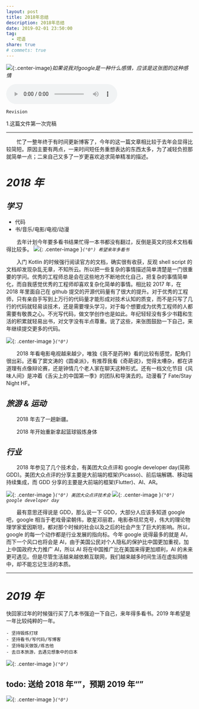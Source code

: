 ```yaml
---
layout: post
title: 2018年总结
description: 2018年总结
date: 2019-02-01 23:50:00
tag:
  - 呓语
share: true
# commets: true
---
```

![]({{site.baseurl}}/asset/summary/2018-09-22/gdd-68.jpg){:.center-image}*如果说我对google是一种什么感情，应该是这张图的这种感情*

<audio  class="center-image" controls="controls" autoplay="autoplay" loop="loop" preload="metadata">
    <source src="{{site.baseurl}}/asset/summary/2018/2019-02-01-audio.mp3" type="audio/mpeg"/>
    <b>Your browser does not support HTML5 audio element</b>
</audio>

`Revision`

1.这篇文件第一次完稿

---

&emsp;&emsp;忙了一整年终于有时间更新博客了，今年的这一篇文章相比较于去年会显得比较简短。原因主要有两点，一来时间短任务重想表达的东西太多，为了减轻负担那就简单一点；二来自己又多了一岁更喜欢追求简单精准的描述。

# _2018 年_

## _学习_

- 代码
- 书/音乐/电影/电视/动漫

&emsp;&emsp;去年计划今年要多看书结果忙得一本书都没有翻过，反倒是英文的技术文档看得比较多。
![]({{site.asseturl}}/summary/2018/2019-02-01-booklist.jpeg){: .center-image }_`(°0°) 希望来年多看书`_

&emsp;&emsp;入门 Kotlin 的时候强行阅读官方的文档，确实很有收获，反观 shell script 的文档却发现杂乱无章，不知所云。所以把一些复杂的事情描述简单清楚是一门很重要的学问。优秀的工程师总是会在这些地方不断地优化自己，把复杂的事情简单化，而自我感觉优秀的工程师却喜欢复杂化简单的事情。相比较 2017 年，在 2018 年里面自己在 github 提交的开源代码量有了很大的提升。对于优秀的工程师，只有亲自手写到上万行的代码量才能形成对技术认知的质变，而不是只写了几行的代码就轻易谈技术，还是需要埋头学习，对于每个想要成为优秀工程师的人都需要有敬畏之心。不光写代码，做文学创作也是如此。年纪轻轻没有多少书籍和生活的积累就轻易出书，对文字没有半点尊重。说了这些，来张图鼓励一下自己，来年继续提交更多的代码。

![]({{site.asseturl}}/summary/2018/2019-02-01-github_commit_history.png){: .center-image }_`(°0°)`_

&emsp;&emsp;2018 年看电影电视越来越少，唯独《我不是药神》看的比较有感觉，配角们很出彩。还看了窦文涛的《圆桌派》，有推荐我看《奇葩说》，觉得太嘈杂，都在讲道理有点像辩论赛，还是钟情几个老人家在聊天这种形式。还有一档文化节目《风味人间》是冲着《舌尖上的中国第一季》的团队和导演去的。动漫看了 Fate/Stay Night HF。

## _旅游 & 运动_

&emsp;&emsp;2018 年去了一趟新疆。

&emsp;&emsp;2018 年开始重新拿起篮球锻炼身体

## _行业_

&emsp;&emsp;2018 年参见了几个技术会，有美团大众点评和 google developer day(简称 GDD)。美团大众点评的分享主要是大前端的框架(Picasso)、前后端解耦、移动端持续集成，而 GDD 分享的主要是大前端的框架(Flutter)、AI、AR。

![]({{site.asseturl}}/summary/2018/2019-02-01-meituan.jpeg){: .center-image }_`(°0°) 美团大众点评技术会`_
![]({{site.asseturl}}/summary/2018/2019-02-01-google.jpeg){: .center-image }_`(°0°) google developer day`_

&emsp;&emsp;最有意思还得说是 GDD，那么说一下 GDD，大部分人应该多知道 google 吧，google 相当于老戏骨梁朝伟，歌星邓丽君，电影泰坦尼克号，伟大的理论物理学家爱因斯坦，都对那个时候的社会以及之后的社会产生了巨大的影响。所以，google 的每一个动作都是行业发展的指向标。今年 google 说得最多的就是 AI，而下一个风口也将会是 AI，由于美国公民对个人隐私的保护比中国更加重视，加上中国政府大力推广 AI，所以 AI 将在中国推广比在美国来得更加顺利，AI 的未来更可遇见。但是尽管生活越来越依赖互联网，我们越来越多时间生活在虚拟网络中，却不能忘记生活的本质。

---

# _2019 年_

快回家过年的时候强行买了几本书强迫一下自己，来年得多看书。2019 年希望是一年比较纯粹的一年。

```
- 坚持锻炼打球
- 坚持看书/写代码/写博客
- 坚持每天做饭/练吉他
- 去日本旅游，去遇见想象中的日本
```

![]({{site.asseturl}}/summary/2018/2019-02-01-guitar.jpeg){: .center-image }_`(°0°)`_

todo: 送给 2018 年“”，预期 2019 年“”
---

![]({{site.asseturl}}/summary/2018/2019-02-01-desktop.jpeg){: .center-image }_`(°0°)`_
